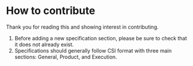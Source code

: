 # How to contribute

Thank you for reading this and showing interest in contributing.

1. Before adding a new specification section, please be sure to check that it does not already exist.
2. Specifications should generally follow CSI format with three main sections: General, Product, and Execution.
